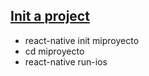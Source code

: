 ## [Init a project](https://facebook.github.io/react-native/docs/getting-started)
- react-native init miproyecto
- cd miproyecto
- react-native run-ios
 
